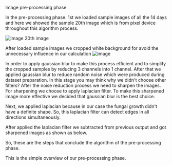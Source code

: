 Image pre-processing phase


In the pre-processing phase. 1st we loaded sample images of all the 14 days and here we showed the sample 20th image which is from pixel device throughout this algorithm process.

![image](https://github.com/user-attachments/assets/65aaf098-0e2f-4bc2-9f08-8867669d34fd)
20th image
 

After loaded sample images we cropped white background for avoid the unnecessary influence in our calculation
![image](https://github.com/user-attachments/assets/b6289d4d-054c-494d-bf84-4c93b44b5869)







In order to apply gaussian blur to make this process efficient and to simplify the cropped samples by reducing 3 channels into 1 channel. After that we applied gaussian blur to reduce random noise which were produced during dataset preparation. In this stage you may think why we didn't choose other filters? After the noise reduction process we need to sharpen the images. For sharpening we choose to apply laplacian filter. To make this sharpened image more effective we decided that gaussian blur is the best choice.








Next, we applied laplacian because in our case the fungal growth didn't have a definite shape. So, this laplacian filter can detect edges in all directions simultaneously.



After applied the laplacian filter we subtracted from previous output and got sharpened images as shown as below.





So, these are the steps that conclude the algorithm of the pre-processing phase. 
 
This is the simple overview of our pre-processing phase.
 
	

